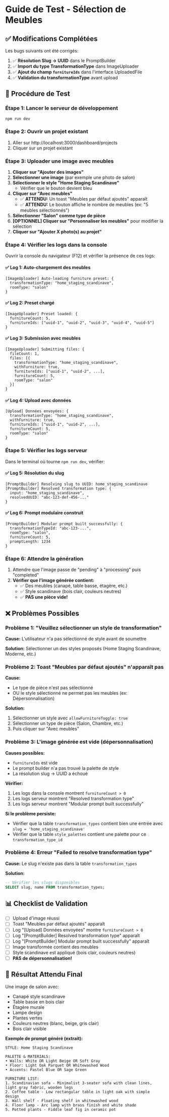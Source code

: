 # Guide de Test - Sélection de Meubles

## ✅ Modifications Complétées

Les bugs suivants ont été corrigés:

1. ✅ **Résolution Slug → UUID** dans le PromptBuilder
2. ✅ **Import du type TransformationType** dans ImageUploader
3. ✅ **Ajout du champ `furnitureIds`** dans l'interface UploadedFile
4. ✅ **Validation du transformationType** avant upload

## 🧪 Procédure de Test

### Étape 1: Lancer le serveur de développement

```bash
npm run dev
```

### Étape 2: Ouvrir un projet existant

1. Aller sur http://localhost:3000/dashboard/projects
2. Cliquer sur un projet existant

### Étape 3: Uploader une image avec meubles

1. **Cliquer sur "Ajouter des images"**
2. **Sélectionner une image** (par exemple une photo de salon)
3. **Sélectionner le style "Home Staging Scandinave"**
   - Vérifier que le bouton devient bleu
4. **Cliquer sur "Avec meubles"**
   - ✅ **ATTENDU:** Un toast "Meubles par défaut ajoutés" apparaît
   - ✅ **ATTENDU:** Le bouton affiche le nombre de meubles (ex: "5 meubles sélectionnés")
5. **Sélectionner "Salon" comme type de pièce**
6. **[OPTIONNEL] Cliquer sur "Personnaliser les meubles"** pour modifier la sélection
7. **Cliquer sur "Ajouter X photo(s) au projet"**

### Étape 4: Vérifier les logs dans la console

Ouvrir la console du navigateur (F12) et vérifier la présence de ces logs:

#### ✅ Log 1: Auto-chargement des meubles
```
[ImageUploader] Auto-loading furniture preset: {
  transformationType: "home_staging_scandinave",
  roomType: "salon"
}
```

#### ✅ Log 2: Preset chargé
```
[ImageUploader] Preset loaded: {
  furnitureCount: 5,
  furnitureIds: ["uuid-1", "uuid-2", "uuid-3", "uuid-4", "uuid-5"]
}
```

#### ✅ Log 3: Submission avec meubles
```
[ImageUploader] Submitting files: {
  fileCount: 1,
  files: [{
    transformationType: "home_staging_scandinave",
    withFurniture: true,
    furnitureIds: ["uuid-1", "uuid-2", ...],
    furnitureCount: 5,
    roomType: "salon"
  }]
}
```

#### ✅ Log 4: Upload avec données
```
[Upload] Données envoyées: {
  transformationType: "home_staging_scandinave",
  withFurniture: true,
  furnitureIds: ["uuid-1", "uuid-2", ...],
  furnitureCount: 5,
  roomType: "salon"
}
```

### Étape 5: Vérifier les logs serveur

Dans le terminal où tourne `npm run dev`, vérifier:

#### ✅ Log 5: Résolution du slug
```
[PromptBuilder] Resolving slug to UUID: home_staging_scandinave
[PromptBuilder] Resolved transformation type: {
  input: "home_staging_scandinave",
  resolvedUUID: "abc-123-def-456-..."
}
```

#### ✅ Log 6: Prompt modulaire construit
```
[PromptBuilder] Modular prompt built successfully: {
  transformationTypeId: "abc-123-...",
  roomType: "salon",
  furnitureCount: 5,
  promptLength: 1234
}
```

### Étape 6: Attendre la génération

1. Attendre que l'image passe de "pending" à "processing" puis "completed"
2. **Vérifier que l'image générée contient:**
   - ✅ Des meubles (canapé, table basse, étagère, etc.)
   - ✅ Style scandinave (bois clair, couleurs neutres)
   - ✅ **PAS une pièce vide!**

## ❌ Problèmes Possibles

### Problème 1: "Veuillez sélectionner un style de transformation"

**Cause:** L'utilisateur n'a pas sélectionné de style avant de soumettre

**Solution:** Sélectionner un des styles proposés (Home Staging Scandinave, Moderne, etc.)

### Problème 2: Toast "Meubles par défaut ajoutés" n'apparaît pas

**Cause:**
- Le type de pièce n'est pas sélectionné
- OU le style sélectionné ne permet pas les meubles (ex: Dépersonnalisation)

**Solution:**
1. Sélectionner un style avec `allowFurnitureToggle: true`
2. Sélectionner un type de pièce (Salon, Chambre, etc.)
3. Puis cliquer sur "Avec meubles"

### Problème 3: L'image générée est vide (dépersonnalisation)

**Causes possibles:**
- `furnitureIds` est vide
- Le prompt builder n'a pas trouvé la palette de style
- La résolution slug → UUID a échoué

**Vérifier:**
1. Les logs dans la console montrent `furnitureCount > 0`
2. Les logs serveur montrent "Resolved transformation type"
3. Les logs serveur montrent "Modular prompt built successfully"

**Si le problème persiste:**
- Vérifier que la table `transformation_types` contient bien une entrée avec `slug = 'home_staging_scandinave'`
- Vérifier que la table `style_palettes` contient une palette pour ce `transformation_type_id`

### Problème 4: Erreur "Failed to resolve transformation type"

**Cause:** Le slug n'existe pas dans la table `transformation_types`

**Solution:**
```sql
-- Vérifier les slugs disponibles
SELECT slug, name FROM transformation_types;
```

## 📊 Checklist de Validation

- [ ] Upload d'image réussi
- [ ] Toast "Meubles par défaut ajoutés" apparaît
- [ ] Log "[Upload] Données envoyées" montre `furnitureCount > 0`
- [ ] Log "[PromptBuilder] Resolved transformation type" apparaît
- [ ] Log "[PromptBuilder] Modular prompt built successfully" apparaît
- [ ] Image transformée contient des meubles
- [ ] Style scandinave est appliqué (bois clair, couleurs neutres)
- [ ] **PAS de dépersonnalisation!**

## 🎯 Résultat Attendu Final

Une image de salon avec:
- Canapé style scandinave
- Table basse en bois clair
- Étagère murale
- Lampe design
- Plantes vertes
- Couleurs neutres (blanc, beige, gris clair)
- Bois clair visible

**Exemple de prompt généré (extrait):**

```
STYLE: Home Staging Scandinave

PALETTE & MATERIALS:
• Walls: White OR Light Beige OR Soft Gray
• Floor: Light Oak Parquet OR Whitewashed Wood
• Accents: Pastel Blue OR Sage Green

FURNITURE LIST:
1. Scandinavian sofa - Minimalist 3-seater sofa with clean lines, light gray fabric, wooden legs
2. Coffee table - Low rectangular table in light oak with simple design
3. Wall shelf - Floating shelf in whitewashed wood
4. Floor lamp - Arc lamp with brass finish and white shade
5. Potted plants - Fiddle leaf fig in ceramic pot
```
